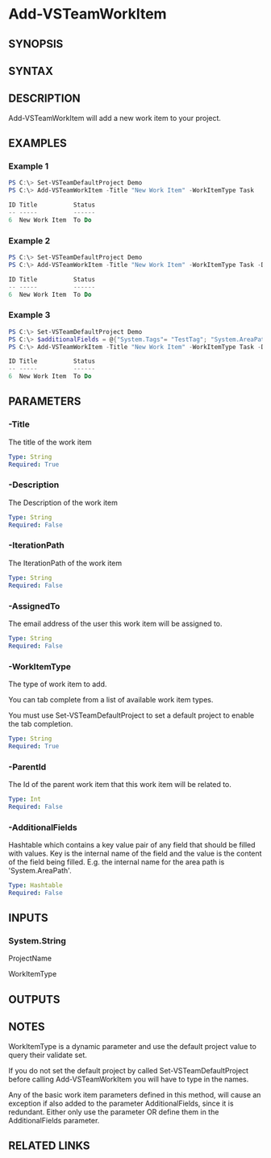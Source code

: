 <!-- #include "./common/header.md" -->

# Add-VSTeamWorkItem

## SYNOPSIS

<!-- #include "./synopsis/Add-VSTeamWorkItem.md" -->

## SYNTAX

## DESCRIPTION

Add-VSTeamWorkItem will add a new work item to your project.

## EXAMPLES

### Example 1

```powershell
PS C:\> Set-VSTeamDefaultProject Demo
PS C:\> Add-VSTeamWorkItem -Title "New Work Item" -WorkItemType Task

ID Title          Status
-- -----          ------
6  New Work Item  To Do
```

### Example 2

```powershell
PS C:\> Set-VSTeamDefaultProject Demo
PS C:\> Add-VSTeamWorkItem -Title "New Work Item" -WorkItemType Task -Description "This is a description"

ID Title          Status
-- -----          ------
6  New Work Item  To Do
```

### Example 3

```powershell
PS C:\> Set-VSTeamDefaultProject Demo
PS C:\> $additionalFields = @{"System.Tags"= "TestTag"; "System.AreaPath" = "Project\\MyPath"}
PS C:\> Add-VSTeamWorkItem -Title "New Work Item" -WorkItemType Task -Description "This is a description" -AdditionalFields $additionalFields

ID Title          Status
-- -----          ------
6  New Work Item  To Do
```

## PARAMETERS

<!-- #include "./params/projectName.md" -->

### -Title

The title of the work item

```yaml
Type: String
Required: True
```

### -Description

The Description of the work item

```yaml
Type: String
Required: False
```

### -IterationPath

The IterationPath of the work item

```yaml
Type: String
Required: False
```

### -AssignedTo

The email address of the user this work item will be assigned to.

```yaml
Type: String
Required: False
```

### -WorkItemType

The type of work item to add.

You can tab complete from a list of available work item types.

You must use Set-VSTeamDefaultProject to set a default project to enable the tab completion.

```yaml
Type: String
Required: True
```

### -ParentId

The Id of the parent work item that this work item will be related to.

```yaml
Type: Int
Required: False
```

### -AdditionalFields

Hashtable which contains a key value pair of any field that should be filled with values. Key is the internal name of the field and the value is the content of the field being filled. E.g. the internal name for the area path is 'System.AreaPath'.

```yaml
Type: Hashtable
Required: False
```

## INPUTS

### System.String

ProjectName

WorkItemType

## OUTPUTS

## NOTES

WorkItemType is a dynamic parameter and use the default
project value to query their validate set.

If you do not set the default project by called Set-VSTeamDefaultProject before
calling Add-VSTeamWorkItem you will have to type in the names.

Any of the basic work item parameters defined in this method, will cause an exception if also added to the parameter AdditionalFields, since it is redundant. Either only use the parameter OR define them in the AdditionalFields parameter.

## RELATED LINKS
